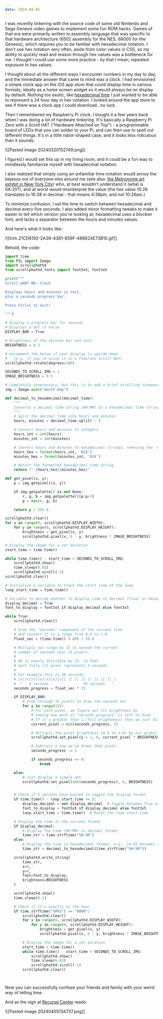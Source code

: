 ```yaml
---
date: 2024-04-05
---
```


I was recently tinkering with the source code of some old Nintendo and Sega Genesis video games to implement some fun ROM hacks. Games of that era were primarily written in assembly language that was specific to that hardware architecture (6502 assembly for the NES, 68000 for the Genesis), which requires you to be familiar with hexadecimal notation. I don't use hex notation very often, aside from color values in CSS, so my ability to quickly read and reason through hex values was a bottleneck for me. I thought I could use some more practice - by that I mean, repeated exposure to hex values.

I thought about all the different ways I encounter numbers in my day to day, and the immediate answer that came to mind was a clock. I had envisioned a simple clock app on the iOS app store that could display time in various formats, ideally as a home screen widget so it would always be on display by default. Nothing too exotic, like [hexadecimal time](https://en.wikipedia.org/wiki/Hexadecimal_time) I just wanted to be able to represent a 24 hour day in hex notation. I looked around the app store to see if there was a clock app I could download...no luck.

Then I remembered my Raspberry Pi clock. I bought it a few years back when I was doing a lot of hardware tinkering. It's basically a Raspberry Pi Zero with a Scroll HAT ("Hardware Attached on Top") - a programmable board of LEDs that you can solder to your Pi, and can then use to spell out different things. It's in a little robot-shaped case, and it looks less ridiculous than it sounds:

![[Pasted image 20240320152749.png]]

I figured I would set this up in my living room, and it could be a fun way to mindlessly familiarize myself with hexadecimal notation.

I also realized that simply using an unfamiliar time notation would annoy the bejesus out of everyone else around me (see also: [the Metronome art exhibit in New York City](<https://en.wikipedia.org/wiki/Metronome_(public_artwork)>)) who, at best wouldn't understand it (what is 0A:30?), and at worst would misinterpret the value (the hex value 10:26 translates to 16:38 in decimal - that means 4:38pm, and not 10:26am.)

To minimize confusion, I set the time to switch between hexadecimal and decimal every five seconds. I also added minor formatting tweaks to make it easier to tell which version you're looking at; hexadecimal uses a blockier font, and lacks a separator between the hours and minutes values.

And here's what it looks like:

![[trim.21CD6192-2A36-4381-859F-488624E73B10.gif]]

Behold, the code:

```python
import time
from PIL import Image
import scrollphathd
from scrollphathd.fonts import font5x5, font3x5

print("""
Scroll pHAT HD: Clock

Displays hours and minutes in text,
plus a seconds progress bar.

Press Ctrl+C to exit!

""")

# Display a progress bar for seconds
# Displays a dot if False
DISPLAY_BAR = True

# Brightness of the seconds bar and text
BRIGHTNESS = 0.3

# Uncomment the below if your display is upside down
#   (e.g. if you're using it in a Pimoroni Scroll Bot)
scrollphathd.rotate(degrees=180)

SECONDS_TO_SCROLL_IMG = 1
IMAGE_BRIGHTNESS = 0.5

# Completely unnecessary, but this is to add a brief scrolling sinewave pattern on the robot's "mouth", every hour on the hour.
img = Image.open("mouth.bmp")

def decimal_to_hexadecimal(decimal_time):
    """
    Converts a decimal time string (HH:MM) to a hexadecimal time string.
    """
    # Split the decimal time into hours and minutes
    hours, minutes = decimal_time.split(':')

    # Convert hours and minutes to integers
    hours_int = int(hours)
    minutes_int = int(minutes)

    # Convert hours and minutes to hexadecimal strings, removing the '0x' prefix and making uppercase
    hours_hex = format(hours_int, '02X')
    minutes_hex = format(minutes_int, '02X')

    # Return the formatted hexadecimal time string
    return f".{hours_hex}{minutes_hex}"

def get_pixel(x, y):
    p = img.getpixel((x, y))

    if img.getpalette() is not None:
        r, g, b = img.getpalette()[p:p+3]
        p = max(r, g, b)

    return p / 255.0

scrollphathd.clear()
for x in range(0, scrollphathd.DISPLAY_WIDTH):
    for y in range(0, scrollphathd.DISPLAY_HEIGHT):
        brightness = get_pixel(x, y)
        scrollphathd.pixel(x, 6 - y, brightness * IMAGE_BRIGHTNESS)

# Display the image for a set duration
start_time = time.time()

while time.time() - start_time < SECONDS_TO_SCROLL_IMG:
    scrollphathd.show()
    time.sleep(0.03)
    scrollphathd.scroll(-1)
scrollphathd.clear()

# Initialize a variable to track the start time of the loop
loop_start_time = time.time()

# Variable to decide whether to display time in decimal (True) or hexadecimal (False)
display_decimal = True
font_to_display = font5x5 if display_decimal else font3x5

while True:
    scrollphathd.clear()

    # Grab the "seconds" component of the current time
    # and convert it to a range from 0.0 to 1.0
    float_sec = (time.time() % 60) / 59.0

    # Multiply our range by 15 to spread the current
    # number of seconds over 15 pixels.
    #
    # 60 is evenly divisible by 15, so that
    # each fully lit pixel represents 4 seconds.
    #
    # For example this is 28 seconds:
    # [x][x][x][x][x][x][x][ ][ ][ ][ ][ ][ ][ ][ ]
    #  ^ - 0 seconds                59 seconds - ^
    seconds_progress = float_sec * 15

    if DISPLAY_BAR:
        # Step through 15 pixels to draw the seconds bar
        for y in range(15):
            # For each pixel, we figure out its brightness by
            # seeing how much of "seconds_progress" is left to draw
            # If it's greater than 1 (full brightness) then we just display 1.
            current_pixel = min(seconds_progress, 1)

            # Multiply the pixel brightness (0.0 to 1.0) by our global brightness value
            scrollphathd.set_pixel(y + 1, 6, current_pixel * BRIGHTNESS)

            # Subtract 1 now we've drawn that pixel
            seconds_progress -= 1

            if seconds_progress <= 0:
                break

    else:
        # Just display a simple dot
        scrollphathd.set_pixel(int(seconds_progress), 6, BRIGHTNESS)


    # Check if 5 seconds have passed to toggle the display format
    if time.time() - loop_start_time >= 5:
        display_decimal = not display_decimal  # Toggle between True and False
        font_to_display = font5x5 if display_decimal else font3x5
        loop_start_time = time.time()  # Reset the loop start time

    # Display the time in the current format
    if display_decimal:
        # Display the time (HH:MM) in decimal format
        time_str = time.strftime("%H:%M")
    else:
        # Display the time in hexadecimal format, e.g., 14:45 becomes xE:2D
        time_str = decimal_to_hexadecimal(time.strftime("%H:%M"))

    scrollphathd.write_string(
        time_str,
        x=0,
        y=0,
        font=font_to_display,
        brightness=BRIGHTNESS
    )

    scrollphathd.show()
    time.sleep(0.1)

    # Check if it's exactly on the hour
    if time.strftime("%M%S") == "0000":
        scrollphathd.clear()
        for x in range(0, scrollphathd.DISPLAY_WIDTH):
            for y in range(0, scrollphathd.DISPLAY_HEIGHT):
                brightness = get_pixel(x, y)
                scrollphathd.pixel(x, 6 - y, brightness * IMAGE_BRIGHTNESS)

        # Display the image for a set duration
        start_time = time.time()
        while time.time() - start_time < SECONDS_TO_SCROLL_IMG:
            scrollphathd.show()
            time.sleep(0.03)
            scrollphathd.scroll(-1)
        scrollphathd.clear()




```

Now you can successfully confuse your friends and family with your weird way of telling time.

And as the sign at [Recurse Center](https://www.recurse.com/) reads:

![[Pasted image 20240405134737.png]]
